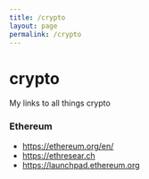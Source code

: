 ```yaml
---
title: /crypto
layout: page
permalink: /crypto
---
```


# crypto
My links to all things crypto


### Ethereum
- https://ethereum.org/en/
- https://ethresear.ch
- https://launchpad.ethereum.org
